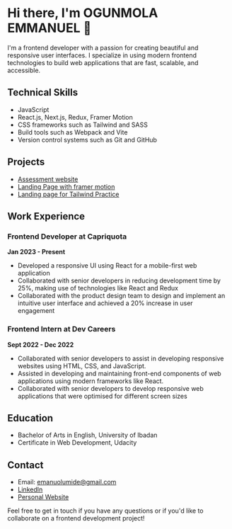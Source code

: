 <!---
- 👋 Hi, I’m Emmanuel
- 👀 I’m interested in Web Development, The British Accent, Football, Movies, Academics, Food...
- 🌱 I’m currently learning React
- 💞️ I’m looking to collaborate on Frontend Projects
- 📫 How to reach me 
                  mail     - emanuolumide@gmail.com
                  twitter  - https://twitter.com/its_GODwithMe
                  linkedIn - https://www.linkedin.com/in/emmanuel-ogunmola-a5007a1a6/
--->  

<!---
OGEmanuel/OGEmanuel is a ✨ special ✨ repository because its `README.md` (this file) appears on your GitHub profile.
You can click the Preview link to take a look at your changes.
--->
# Hi there, I'm OGUNMOLA EMMANUEL 👋

I'm a frontend developer with a passion for creating beautiful and responsive user interfaces. I specialize in using modern frontend technologies to build web applications that are fast, scalable, and accessible.

## Technical Skills

* JavaScript
* React.js, Next.js, Redux, Framer Motion
* CSS frameworks such as Tailwind and SASS
* Build tools such as Webpack and Vite
* Version control systems such as Git and GitHub

## Projects
* [Assessment website](https://devcareer-assessment.netlify.app/)
* [Landing Page with framer motion](https://zeeh-interview-project-by-emmanuel.vercel.app/)
* [Landing page for Tailwind Practice](https://personarise-project.netlify.app/)
<!---
* [Project 1]: A web application built with React.js that allows users to search for and save their favorite recipes.
* Project 2: A responsive e-commerce website built with Vue.js and Bootstrap.
* Project 3: A single-page application built with React.js and Material UI that displays real-time data from a weather API.
--->
## Work Experience

### Frontend Developer at Capriquota

**Jan 2023 - Present**

* Developed a responsive UI using React for a mobile-first web application
* Collaborated with senior developers in reducing development time by 25%, making use of technologies like React and Redux
* Collaborated with the product design team to design and implement an intuitive user interface and achieved a 20% increase in user engagement
 


### Frontend Intern at Dev Careers

**Sept 2022 - Dec 2022**

* Collaborated with senior developers to assist in developing responsive websites using HTML, CSS, and JavaScript.
* Assisted in developing and maintaining front-end components of web applications using modern frameworks like React.
* Collaborated with senior developers to develop responsive web applications that were optimised for different screen sizes
 


## Education

* Bachelor of Arts in English, University of Ibadan
* Certificate in Web Development, Udacity

## Contact

* Email: emanuolumide@gmail.com
* [LinkedIn](https://www.linkedin.com/in/emmanuel-ogunmola-a5007a1a6/)
* [Personal Website](https://emanueldev.netlify.app/)

Feel free to get in touch if you have any questions or if you'd like to collaborate on a frontend development project!
